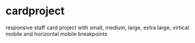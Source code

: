 # cardproject
 responsive staff card project with small, medium, large, extra large, virtical mobile and horizontal mobile breakpoints

